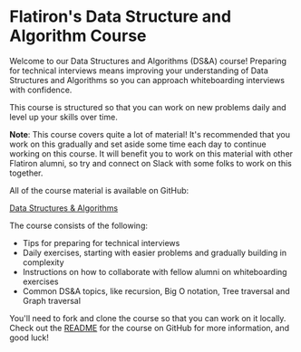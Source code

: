 # Flatiron's Data Structure and Algorithm Course

Welcome to our Data Structures and Algorithms (DS&A) course! Preparing for
technical interviews means improving your understanding of Data Structures and
Algorithms so you can approach whiteboarding interviews with confidence.

This course is structured so that you can work on new problems daily and level up your skills over time.

**Note**: This course covers quite a lot of material! It's recommended that you
work on this gradually and set aside some time each day to continue working on
this course. It will benefit you to work on this material with other Flatiron
alumni, so try and connect on Slack with some folks to work on this together.

All of the course material is available on GitHub:

[Data Structures & Algorithms](https://github.com/learn-co-curriculum/postwork-data-structures-and-algorithms/)

The course consists of the following:

* Tips for preparing for technical interviews
* Daily exercises, starting with easier problems and gradually building in complexity
* Instructions on how to collaborate with fellow alumni on whiteboarding exercises
* Common DS&A topics, like recursion, Big O notation, Tree traversal and Graph traversal

You'll need to fork and clone the course so that you can work on it locally.
Check out the
[README](https://github.com/learn-co-curriculum/postwork-data-structures-and-algorithms/blob/main/README.md)
for the course on GitHub for more information, and good luck!
